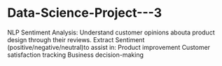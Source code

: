 # Data-Science-Project---3
NLP Sentiment Analysis: 
Understand customer opinions abouta product design through their reviews. Extract Sentiment (positive/negative/neutral)to assist in:
Product improvement
Customer satisfaction tracking
Business decision-making
